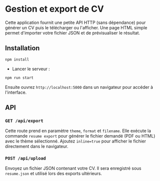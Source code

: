 # Gestion et export de CV

Cette application fournit une petite API HTTP (sans dépendance) pour générer un CV puis le télécharger ou l'afficher. Une page HTML simple permet d'importer votre fichier JSON et de prévisualiser le résultat.

## Installation

```bash
npm install
```

- Lancer le serveur :

```bash
npm run start
```

Ensuite ouvrez `http://localhost:5000` dans un navigateur pour accéder à l'interface.

## API

### `GET /api/export`
Cette route prend en paramètre `theme`, `format` et `filename`. Elle exécute la commande `resume export` pour générer le fichier demandé (PDF ou HTML) avec le thème sélectionné. Ajoutez `inline=true` pour afficher le fichier directement dans le navigateur.

### `POST /api/upload`

Envoyez un fichier JSON contenant votre CV. Il sera enregistré sous `resume.json` et utilisé lors des exports ultérieurs.
